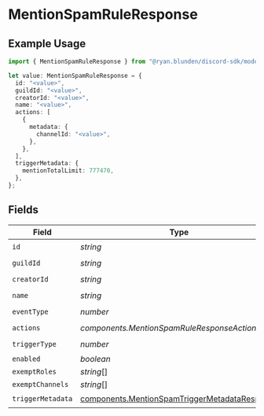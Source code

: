 # MentionSpamRuleResponse

## Example Usage

```typescript
import { MentionSpamRuleResponse } from "@ryan.blunden/discord-sdk/models/components";

let value: MentionSpamRuleResponse = {
  id: "<value>",
  guildId: "<value>",
  creatorId: "<value>",
  name: "<value>",
  actions: [
    {
      metadata: {
        channelId: "<value>",
      },
    },
  ],
  triggerMetadata: {
    mentionTotalLimit: 777470,
  },
};
```

## Fields

| Field                                                                                                          | Type                                                                                                           | Required                                                                                                       | Description                                                                                                    |
| -------------------------------------------------------------------------------------------------------------- | -------------------------------------------------------------------------------------------------------------- | -------------------------------------------------------------------------------------------------------------- | -------------------------------------------------------------------------------------------------------------- |
| `id`                                                                                                           | *string*                                                                                                       | :heavy_check_mark:                                                                                             | N/A                                                                                                            |
| `guildId`                                                                                                      | *string*                                                                                                       | :heavy_check_mark:                                                                                             | N/A                                                                                                            |
| `creatorId`                                                                                                    | *string*                                                                                                       | :heavy_check_mark:                                                                                             | N/A                                                                                                            |
| `name`                                                                                                         | *string*                                                                                                       | :heavy_check_mark:                                                                                             | N/A                                                                                                            |
| `eventType`                                                                                                    | *number*                                                                                                       | :heavy_check_mark:                                                                                             | N/A                                                                                                            |
| `actions`                                                                                                      | *components.MentionSpamRuleResponseActions*[]                                                                  | :heavy_check_mark:                                                                                             | N/A                                                                                                            |
| `triggerType`                                                                                                  | *number*                                                                                                       | :heavy_check_mark:                                                                                             | N/A                                                                                                            |
| `enabled`                                                                                                      | *boolean*                                                                                                      | :heavy_minus_sign:                                                                                             | N/A                                                                                                            |
| `exemptRoles`                                                                                                  | *string*[]                                                                                                     | :heavy_minus_sign:                                                                                             | N/A                                                                                                            |
| `exemptChannels`                                                                                               | *string*[]                                                                                                     | :heavy_minus_sign:                                                                                             | N/A                                                                                                            |
| `triggerMetadata`                                                                                              | [components.MentionSpamTriggerMetadataResponse](../../models/components/mentionspamtriggermetadataresponse.md) | :heavy_check_mark:                                                                                             | N/A                                                                                                            |